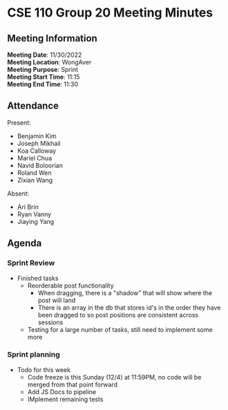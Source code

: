 # CSE 110 Group 20 Meeting Minutes
## Meeting Information
**Meeting Date**: 11/30/2022 <br>
**Meeting Location**: WongAver <br>
**Meeting Purpose**: Sprint <br>
**Meeting Start Time**: 11:15 <br>
**Meeting End Time**: 11:30 <br>

## Attendance
Present:
- Benjamin Kim
- Joseph Mikhail
- Koa Calloway
- Mariel Chua
- Navid Boloorian
- Roland Wen
- Zixian Wang

Absent:
- Ari Brin
- Ryan Vanny
- Jiaying Yang

## Agenda
### Sprint Review
- Finished tasks
  - Reorderable post functionality
    - When dragging, there is a "shadow" that will show where the post will land
    - There is an array in the db that stores id's in the order they have been dragged to so post positions are consistent across sessions
  - Testing for a large number of tasks, still need to implement some more
### Sprint planning
- Todo for this week
  - Code freeze is this Sunday (12/4) at 11:59PM, no code will be merged from that point forward
  - Add JS Docs to pipeline
  - IMplement remaining tests


